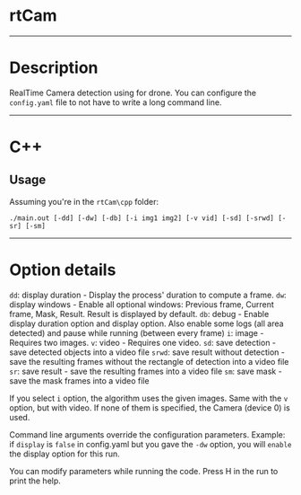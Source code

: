 # rtCam

---

# Description

RealTime Camera detection using for drone.
You can configure the `config.yaml` file to not have to write a long command line.

---

# C++

## Usage

Assuming you're in the `rtCam\cpp` folder:

```
./main.out [-dd] [-dw] [-db] [-i img1 img2] [-v vid] [-sd] [-srwd] [-sr] [-sm]
```

---

# Option details

`dd`: display duration - Display the process' duration to compute a frame. 
`dw`: display windows - Enable all optional windows: Previous frame, Current frame, Mask, Result. Result is displayed by default.
`db`: debug - Enable display duration option and display option. Also enable some logs (all area detected) and pause while running (between every frame)
`i`: image - Requires two images.
`v`: video - Requires one video.
`sd`: save detection - save detected objects into a video file
`srwd`: save result without detection - save the resulting frames without the rectangle of detection into a video file
`sr`: save result - save the resulting frames into a video file
`sm`: save mask - save the mask frames into a video file

If you select `i` option, the algorithm uses the given images. Same with the `v` option, but with video. If none of them is specified, the Camera (device 0) is used.

Command line arguments override the configuration parameters.
Example: if `display` is `false` in config.yaml but you gave the `-dw` option, you will `enable` the display option for this run.

You can modify parameters while running the code.
Press H in the run to print the help.
